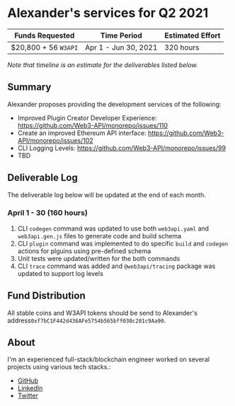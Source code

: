 # Alexander's services for Q2 2021

| Funds Requested      | Time Period          | Estimated Effort |
| -------------------- | -------------------- | ---------------- |
| $20,800 + 56 `W3API` | Apr 1 - Jun 30, 2021 | 320 hours        |

_Note that timeline is an estimate for the deliverables listed below._

## Summary

Alexander proposes providing the development services of the following:

-   Improved Plugin Creator Developer Experience: https://github.com/Web3-API/monorepo/issues/110
-   Create an improved Ethereum API interface: https://github.com/Web3-API/monorepo/issues/102
-   CLI Logging Levels: https://github.com/Web3-API/monorepo/issues/99
-   TBD

## Deliverable Log

The deliverable log below will be updated at the end of each month.

### April 1 - 30 (160 hours)

1. CLI `codegen` command was updated to use both `web3api.yaml` and `web3api.gen.js` files to generate code and build schema
2. CLI `plugin` command was implemented to do specific `build` and `codegen` actions for plguins using pre-defined schema
3. Unit tests were updated/written for the both commands
4. CLI `trace` command was added and `@web3api/tracing` package was updated to support log levels

## Fund Distribution

All stable coins and W3API tokens should be send to Alexander's address`0xf7bC1F442d436AFe5754b565bff030c281c9Aa90`.

## About

I'm an experienced full-stack/blockchain engineer worked on several projects using various tech stacks.:

-   [GitHub](https://github.com/vhurryharry)
-   [LinkedIn](www.linkedin.com/in/alexbai-9351)
-   [Twitter](https://twitter.com/alexbai9351)
